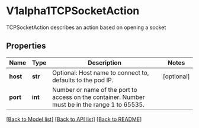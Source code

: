 # V1alpha1TCPSocketAction

TCPSocketAction describes an action based on opening a socket
## Properties
Name | Type | Description | Notes
------------ | ------------- | ------------- | -------------
**host** | **str** | Optional: Host name to connect to, defaults to the pod IP. | [optional] 
**port** | **int** | Number or name of the port to access on the container. Number must be in the range 1 to 65535. | 

[[Back to Model list]](../README.md#documentation-for-models) [[Back to API list]](../README.md#documentation-for-api-endpoints) [[Back to README]](../README.md)


